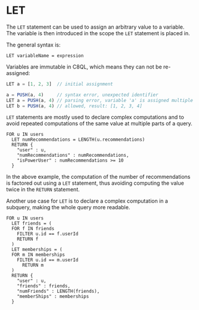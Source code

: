 # LET

The `LET` statement can be used to assign an arbitrary value to a variable. The variable is then introduced in the scope the `LET` statement is placed in.

The general syntax is:

```
LET variableName = expression
```

Variables are immutable in C8QL, which means they can not be re-assigned:

```js
LET a = [1, 2, 3]  // initial assignment

a = PUSH(a, 4)     // syntax error, unexpected identifier
LET a = PUSH(a, 4) // parsing error, variable 'a' is assigned multiple times
LET b = PUSH(a, 4) // allowed, result: [1, 2, 3, 4]
```

`LET` statements are mostly used to declare complex computations and to avoid repeated computations of the same value at multiple parts of a query.

```
FOR u IN users
  LET numRecommendations = LENGTH(u.recommendations)
  RETURN { 
    "user" : u, 
    "numRecommendations" : numRecommendations, 
    "isPowerUser" : numRecommendations >= 10 
  } 
```

In the above example, the computation of the number of recommendations is factored out using a `LET` statement, thus avoiding computing the value twice in the `RETURN` statement.

Another use case for `LET` is to declare a complex computation in a subquery, making the whole query more readable.

```
FOR u IN users
  LET friends = (
  FOR f IN friends 
    FILTER u.id == f.userId
    RETURN f
  )
  LET memberships = (
  FOR m IN memberships
    FILTER u.id == m.userId
      RETURN m
  )
  RETURN { 
    "user" : u, 
    "friends" : friends, 
    "numFriends" : LENGTH(friends), 
    "memberShips" : memberships 
  }
```